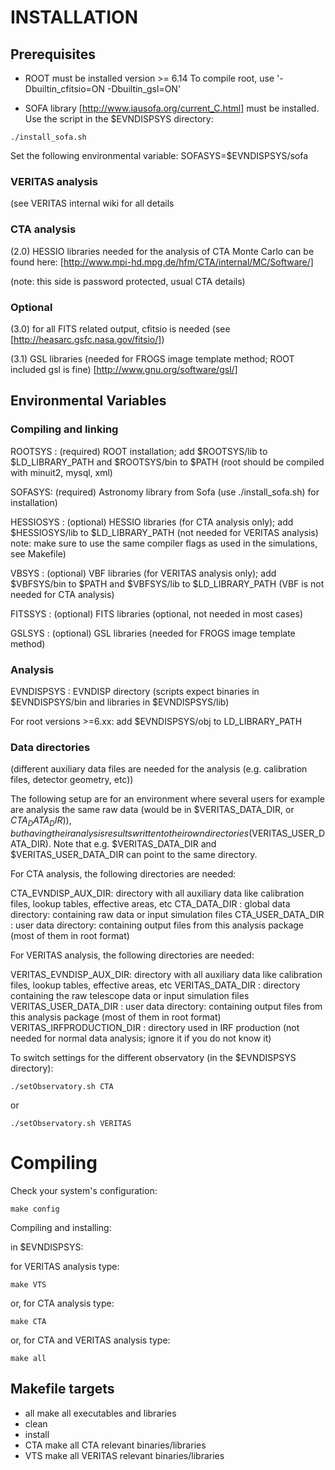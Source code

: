 #  INSTALLATION

## Prerequisites

- ROOT must be installed 
  version >= 6.14
  To compile root, use '-Dbuiltin_cfitsio=ON -Dbuiltin_gsl=ON'

- SOFA library [http://www.iausofa.org/current_C.html] must be installed. Use the script in the $EVNDISPSYS directory:
```
./install_sofa.sh
```
Set the following environmental variable:  SOFASYS=$EVNDISPSYS/sofa

### VERITAS analysis

(see VERITAS internal wiki for all details

### CTA analysis

(2.0) HESSIO libraries needed for the analysis of CTA Monte Carlo can be found here:
   [http://www.mpi-hd.mpg.de/hfm/CTA/internal/MC/Software/]

   (note: this side is password protected, usual CTA details)

### Optional

(3.0) for all FITS related output, cfitsio is needed (see [http://heasarc.gsfc.nasa.gov/fitsio/])

(3.1) GSL libraries (needed for FROGS image template method; ROOT included gsl is fine)
      [http://www.gnu.org/software/gsl/]

## Environmental Variables

### Compiling and linking

ROOTSYS :   (required) ROOT installation; add $ROOTSYS/lib to $LD_LIBRARY_PATH and $ROOTSYS/bin to $PATH 
            (root should be compiled with minuit2, mysql, xml)

SOFASYS:    (required) Astronomy library from Sofa (use ./install_sofa.sh) for installation)

HESSIOSYS : (optional) HESSIO libraries (for CTA analysis only); add $HESSIOSYS/lib to $LD_LIBRARY_PATH (not needed for VERITAS analysis)
            note: make sure to use the same compiler flags as used in the simulations, see Makefile)

VBSYS :     (optional) VBF libraries (for VERITAS analysis only); add $VBFSYS/bin to $PATH and $VBFSYS/lib to $LD_LIBRARY_PATH
            (VBF is not needed for CTA analysis)

FITSSYS :   (optional) FITS libraries (optional, not needed in most cases)

GSLSYS :    (optional) GSL libraries (needed for FROGS image template method)

### Analysis

EVNDISPSYS : EVNDISP directory (scripts expect binaries in $EVNDISPSYS/bin and libraries in $EVNDISPSYS/lib) 

For root versions >=6.xx: add $EVNDISPSYS/obj to LD_LIBRARY_PATH

### Data directories

(different auxiliary data files are needed for the analysis (e.g. calibration files, detector geometry, etc))

The following setup are for an environment where several users for example are analysis the same raw data
(would be in $VERITAS_DATA_DIR, or $CTA_DATA_DIR)), but having their analysis results written to their own
directories ($VERITAS_USER_DATA_DIR). 
Note that e.g. $VERITAS_DATA_DIR and $VERITAS_USER_DATA_DIR can point to the same directory.

For CTA analysis, the following directories are needed:

CTA_EVNDISP_AUX_DIR:      directory with all auxiliary data like calibration files, lookup tables, effective areas, etc
CTA_DATA_DIR :            global data directory: containing raw data or input simulation files
CTA_USER_DATA_DIR :       user data directory: containing output files from this analysis package (most of them in root format)

For VERITAS analysis, the following directories are needed:

VERITAS_EVNDISP_AUX_DIR:  directory with all auxiliary data like calibration files, lookup tables, effective areas, etc
VERITAS_DATA_DIR :        directory containing the raw telescope data or input simulation files 
VERITAS_USER_DATA_DIR :   user data directory: containing output files from this analysis package (most of them in root format)
VERITAS_IRFPRODUCTION_DIR : directory used in IRF production (not needed for normal data analysis; ignore it if you do not know it)

To switch settings for the different observatory (in the $EVNDISPSYS directory): 
```
./setObservatory.sh CTA
```

or
```
./setObservatory.sh VERITAS
```

# Compiling

Check your system's configuration:
```
make config
```
Compiling and installing:

in $EVNDISPSYS:

for VERITAS analysis type:
```
make VTS
```

or, for CTA analysis type:
```
make CTA
```

or, for CTA and VERITAS analysis type:
```
make all
```

## Makefile targets

- all	make all executables and libraries
- clean
- install
- CTA	make all CTA relevant binaries/libraries
- VTS	make all VERITAS relevant binaries/libraries
